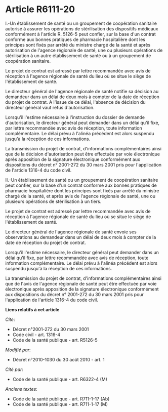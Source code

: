 # Article R6111-20

I.-Un établissement de santé ou un groupement de coopération sanitaire autorisé à assurer les opérations de stérilisation des
dispositifs médicaux conformément à l'article R. 5126-5 peut confier, sur la base d'un contrat conforme aux bonnes pratiques
de pharmacie hospitalière dont les principes sont fixés par arrêté du ministre chargé de la santé et après autorisation de
l'agence régionale de santé, une ou plusieurs opérations de stérilisation à un autre établissement de santé ou à un
groupement de coopération sanitaire. 

Le projet de contrat est adressé par lettre recommandée avec avis de réception à l'agence régionale de santé du lieu où se
situe le siège de l'établissement de santé. 

Le directeur général de l'agence régionale de santé notifie sa décision au demandeur dans un délai de deux mois à compter de
la date de réception du projet de contrat. A l'issue de ce délai, l'absence de décision du directeur général vaut refus
d'autorisation. 

Lorsqu'il l'estime nécessaire à l'instruction du dossier de demande d'autorisation, le directeur général peut demander dans
un délai qu'il fixe, par lettre recommandée avec avis de réception, toute information complémentaire. Le délai prévu à
l'alinéa précédent est alors suspendu jusqu'à la réception de ces informations. 

La transmission du projet de contrat, d'informations complémentaires ainsi que de la décision d'autorisation peut être
effectuée par voie électronique après apposition de la signature électronique conformément aux dispositions du décret n°
2001-272 du 30 mars 2001 pris pour l'application de l'article 1316-4 du code civil. 

II.-Un établissement de santé ou un groupement de coopération sanitaire peut confier, sur la base d'un contrat conforme aux
bonnes pratiques de pharmacie hospitalière dont les principes sont fixés par arrêté du ministre chargé de la santé, et après
avis de l'agence régionale de santé, une ou plusieurs opérations de stérilisation à un tiers. 

Le projet de contrat est adressé par lettre recommandée avec avis de réception à l'agence régionale de santé du lieu où se
situe le siège de l'établissement de santé. 

Le directeur général de l'agence régionale de santé envoie ses observations au demandeur dans un délai de deux mois à compter
de la date de réception du projet de contrat. 

Lorsqu'il l'estime nécessaire, le directeur général peut demander dans un délai qu'il fixe, par lettre recommandée avec avis
de réception, toute information complémentaire. Le délai prévu à l'alinéa précédent est alors suspendu jusqu'à la réception
de ces informations. 

La transmission du projet de contrat, d'informations complémentaires ainsi que de l'avis de l'agence régionale de santé peut
être effectuée par voie électronique après apposition de la signature électronique conformément aux dispositions du décret n°
2001-272 du 30 mars 2001 pris pour l'application de l'article 1316-4 du code civil.

**Liens relatifs à cet article**

_Cite_:

  - Décret n°2001-272 du 30 mars 2001
  - Code civil - art. 1316-4
  - Code de la santé publique - art. R5126-5

_Modifié par_:

  - Décret n°2010-1030 du 30 août 2010 - art. 1

_Cité par_:

  - Code de la santé publique - art. R6322-4 (M)

_Anciens textes_:

  - Code de la santé publique - art. R711-1-17 (Ab)
  - Code de la santé publique - art. R711-1-17 (M)
